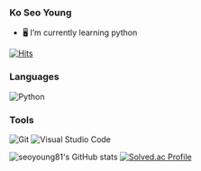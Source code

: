 ### Ko Seo Young

- 🖥️ I’m currently learning python
<!--[header](https://capsule-render.vercel.app/api?type=wave&color=auto&height=300&section=header&text=seoyoung%2081&fontSize=90)-->
<!--**seoyoung81/seoyoung81** is a ✨ _special_ ✨ repository because its `README.md` (this file) appears on your GitHub profile.-->

<!--
- 🔭 I’m currently working on ...

- 👯 I’m looking to collaborate on ...
- 🤔 I’m looking for help with ...
- 💬 Ask me about ...
- 📫 How to reach me: ...
- 😄 Pronouns: ...
- ⚡ Fun fact: ...
-->

[![Hits](https://hits.seeyoufarm.com/api/count/incr/badge.svg?url=https%3A%2F%2Fgithub.com%2Fseoyoung81&count_bg=%2363A8E6&title_bg=%23555555&icon=icloud.svg&icon_color=%23E7E7E7&title=hits&edge_flat=false)](https://hits.seeyoufarm.com)


### Languages
![Python](https://img.shields.io/badge/Python-3776AB.svg?&style=for-the-badge&logo=Python&logoColor=white)

### Tools
![Git](https://img.shields.io/badge/Git-F05032.svg?&style=for-the-badge&logo=Git&logoColor=white)
![Visual Studio Code](https://img.shields.io/badge/Visual%20Studio%20Code-007ACC.svg?&style=for-the-badge&logo=Visual%20Studio%20Code&logoColor=white)

![seoyoung81's GitHub stats](https://github-readme-stats.vercel.app/api?username=seoyoung81&show_icons=true&theme=radical)
[![Solved.ac Profile](http://mazassumnida.wtf/api/v2/generate_badge?boj=seosue801)](https://solved.ac/seosue801/)

<!--Here are some ideas to get you started:-->
